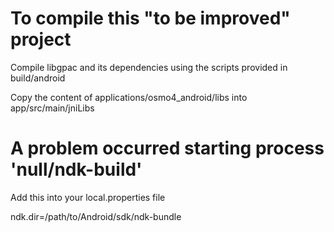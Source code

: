 # To compile this "to be improved" project

Compile libgpac and its dependencies using the scripts provided in build/android

Copy the content of applications/osmo4_android/libs into app/src/main/jniLibs

# A problem occurred starting process 'null/ndk-build'

Add this into your local.properties file

ndk.dir=/path/to/Android/sdk/ndk-bundle